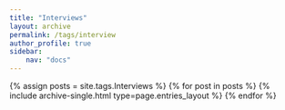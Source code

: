 ```yaml
---
title: "Interviews"
layout: archive
permalink: /tags/interview
author_profile: true
sidebar:
    nav: "docs"
---
```


{% assign posts = site.tags.Interviews %}
{% for post in posts %} {% include archive-single.html type=page.entries_layout %} {% endfor %}
